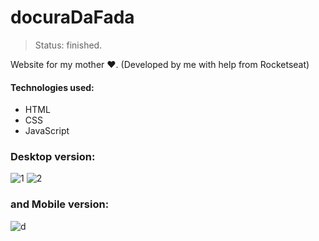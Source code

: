 # docuraDaFada
> Status: finished.

<p> Website for my mother ♥. (Developed by me with help from Rocketseat)</p>

#### Technologies used:
<ul> 
  <li> HTML
  <li> CSS
  <li> JavaScript
</ul>

### Desktop version: 
![1](https://user-images.githubusercontent.com/52111824/141163392-f05d61ee-9a55-4477-a676-037101fcb5cf.png)
![2](https://user-images.githubusercontent.com/52111824/141163398-63ba92c9-7d38-44bd-bb52-32a786f9a41f.png)

### and Mobile version:
![d](https://user-images.githubusercontent.com/52111824/141163399-3bc03252-a85b-4b85-a996-c597b445142d.png)

